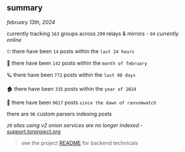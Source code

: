 
## summary
_february 13th, 2024_

currently tracking `163` groups across `299` relays & mirrors - _`94` currently online_

⏲ there have been `14` posts within the `last 24 hours`

🦈 there have been `142` posts within the `month of february`

🪐 there have been `772` posts within the `last 90 days`

🏚 there have been `335` posts within the `year of 2024`

🦕 there have been `9617` posts `since the dawn of ransomwatch`

there are `96` custom parsers indexing posts

_`20` sites using v2 onion services are no longer indexed - [support.torproject.org](https://support.torproject.org/onionservices/v2-deprecation/)_

> see the project [README](https://github.com/joshhighet/ransomwatch#ransomwatch--) for backend technicals
